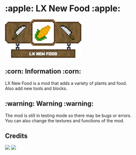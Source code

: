 <h1 align="left">:apple: LX New Food :apple:</h1>
<div align="left"><img src="/img/banner_lx_nf_hd.png" width="50%"></div>
<h2 align="left">:corn: Information :corn:</h2>
<p align="left">
LX New Food is a mod that adds a variety of plants and food.<br>
Also add new tools and blocks.<br>
</p>
<h2>:warning: Warning :warning:</h2>
<p align="left">
The mod is still in testing mode so there may be bugs or errors.<br>
You can also change the textures and functions of the mod.<br>
</p>
<h2>Credits</h2>
<div>
<a href="blockbench.net"><img src="https://www.blockbench.net/images/logos/blockbench_logo_text.png" width="25%"></a>
<a href="mcreator.net"><img src="https://mcreator.net/themes/mcreator/logo.svg" width="25%"></a>
</div>
